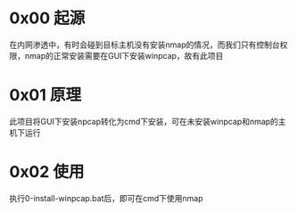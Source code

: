 # 0x00 起源
在内网渗透中，有时会碰到目标主机没有安装nmap的情况，而我们只有控制台权限，nmap的正常安装需要在GUI下安装winpcap，故有此项目

# 0x01 原理
此项目将GUI下安装npcap转化为cmd下安装，可在未安装winpcap和nmap的主机下运行

# 0x02 使用
执行0-install-winpcap.bat后，即可在cmd下使用nmap
